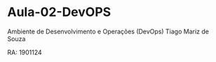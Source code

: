 # Aula-02-DevOPS
Ambiente de Desenvolvimento e Operações (DevOps)
Tiago Mariz de Souza

RA: 1901124
